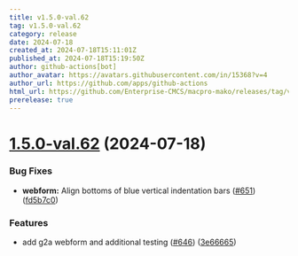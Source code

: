 ```yaml
---
title: v1.5.0-val.62
tag: v1.5.0-val.62
category: release
date: 2024-07-18
created_at: 2024-07-18T15:11:01Z
published_at: 2024-07-18T15:19:50Z
author: github-actions[bot]
author_avatar: https://avatars.githubusercontent.com/in/15368?v=4
author_url: https://github.com/apps/github-actions
html_url: https://github.com/Enterprise-CMCS/macpro-mako/releases/tag/v1.5.0-val.62
prerelease: true
---
```


# [1.5.0-val.62](https://github.com/Enterprise-CMCS/macpro-mako/compare/v1.5.0-val.61...v1.5.0-val.62) (2024-07-18)


### Bug Fixes

* **webform:** Align bottoms of blue vertical indentation bars ([#651](https://github.com/Enterprise-CMCS/macpro-mako/issues/651)) ([fd5b7c0](https://github.com/Enterprise-CMCS/macpro-mako/commit/fd5b7c0b32785abec782640a0c5cb675204ebc3d))


### Features

* add g2a webform and additional testing ([#646](https://github.com/Enterprise-CMCS/macpro-mako/issues/646)) ([3e66665](https://github.com/Enterprise-CMCS/macpro-mako/commit/3e666651bd6c4fe5d01b4148e8bd96c20e05ef9e))




